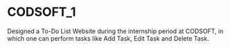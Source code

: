 # CODSOFT_1
Designed a To-Do List Website during the internship period at CODSOFT, in which one can perform tasks like Add Task, Edit Task and Delete Task.
